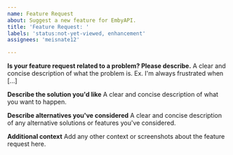 ```yaml
---
name: Feature Request
about: Suggest a new feature for EmbyAPI.
title: 'Feature Request: '
labels: 'status:not-yet-viewed, enhancement'
assignees: 'meisnate12'

---
```


**Is your feature request related to a problem? Please describe.**
A clear and concise description of what the problem is. Ex. I'm always frustrated when [...]

**Describe the solution you'd like**
A clear and concise description of what you want to happen.

**Describe alternatives you've considered**
A clear and concise description of any alternative solutions or features you've considered.

**Additional context**
Add any other context or screenshots about the feature request here.

